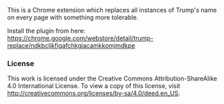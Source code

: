 This is a Chrome extension which replaces all instances of Trump's name on every page with something more tolerable.

Install the plugin from here: https://chrome.google.com/webstore/detail/trump-replace/ndkbcljkfigafchkgjacamkkomjmdkpe

### License

This work is licensed under the Creative Commons Attribution-ShareAlike 4.0 International License. To view a copy of this license, visit http://creativecommons.org/licenses/by-sa/4.0/deed.en_US.
